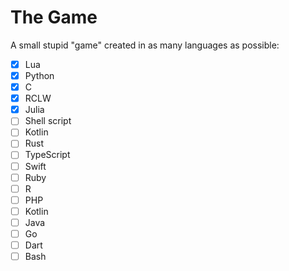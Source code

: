 # The Game

A small stupid "game" created in as many languages as possible:  

- [x] Lua
- [x] Python
- [x] C
- [x] RCLW
- [x] Julia
- [ ] Shell script
- [ ] Kotlin
- [ ] Rust
- [ ] TypeScript
- [ ] Swift
- [ ] Ruby
- [ ] R
- [ ] PHP
- [ ] Kotlin
- [ ] Java
- [ ] Go
- [ ] Dart
- [ ] Bash